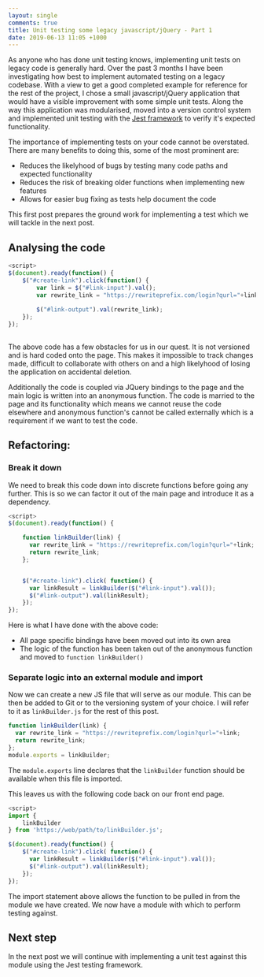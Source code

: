 ```yaml
---
layout: single
comments: true
title: Unit testing some legacy javascript/jQuery - Part 1
date: 2019-06-13 11:05 +1000
---
```

As anyone who has done unit testing knows, implementing unit tests on legacy code is generally hard. Over the past 3 months I have been investigating how best to implement automated testing on a legacy codebase. With a view to get a good completed example for reference for the rest of the project, I chose a small javascript/jQuery application that would have a visible improvement with some simple unit tests. Along the way this application was modularised, moved into a version control system and implemented unit testing with the [Jest framework](https://jestjs.io) to verify it's expected functionality. 

The importance of implementing tests on your code cannot be overstated. There are many benefits to doing this, some of the most prominent are:
 - Reduces the likelyhood of bugs by testing many code paths and expected functionality
 - Reduces the risk of breaking older functions when implementing new features
 - Allows for easier bug fixing as tests help document the code

This first post prepares the ground work for implementing a test which we will tackle in the next post.

## Analysing the code

```javascript
<script>
$(document).ready(function() {
    $("#create-link").click(function() {
        var link = $("#link-input").val();
        var rewrite_link = "https://rewriteprefix.com/login?qurl="+link;
        
        $("#link-output").val(rewrite_link);
    });
});
        
```

The above code has a few obstacles for us in our quest. It is not versioned and is hard coded onto the page. This makes it impossible to track changes made, difficult to collaborate with others on and a high likelyhood of losing the application on accidental deletion. 

Additionally the code is coupled via JQuery bindings to the page and the main logic is written into an anonymous function. The code is married to the page and its functionality which means we cannot reuse the code elsewhere and anonymous function's cannot be called externally which is a requirement if we want to test the code.

## Refactoring:

### Break it down
We need to break this code down into discrete functions before going any further. This is so we can factor it out of the main page and introduce it as a dependency.

```javascript
<script>
$(document).ready(function() {

    function linkBuilder(link) {
      var rewrite_link = "https://rewriteprefix.com/login?qurl="+link;
      return rewrite_link;
    };


    $("#create-link").click( function() {
      var linkResult = linkBuilder($("#link-input").val());
      $("#link-output").val(linkResult);
    });
}); 
```

Here is what I have done with the above code:
 - All page specific bindings have been moved out into its own area
 - The logic of the function has been taken out of the anonymous function and moved to `function linkBuilder()`

### Separate logic into an external module and import

Now we can create a new JS file that will serve as our module. This can be then be added to Git or to the versioning system of your choice. I will refer to it as `linkBuilder.js` for the rest of this post.


```javascript
function linkBuilder(link) {
  var rewrite_link = "https://rewriteprefix.com/login?qurl="+link;
  return rewrite_link;
};
module.exports = linkBuilder;
```

The `module.exports` line declares that the `linkBuilder` function should be available when this file is imported.

This leaves us with the following code back on our front end page.

```javascript
<script>
import {
    linkBuilder
} from 'https://web/path/to/linkBuilder.js';

$(document).ready(function() {
    $("#create-link").click( function() {
      var linkResult = linkBuilder($("#link-input").val());
      $("#link-output").val(linkResult);
    });
}); 
```

The import statement above allows the function to be pulled in from the module we have created. We now have a module with which to perform testing against.

## Next step

In the next post we will continue with implementing a unit test against this module using the Jest testing framework.

